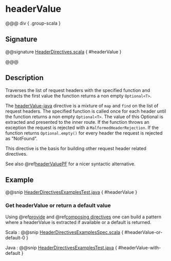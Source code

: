# headerValue

@@@ div { .group-scala }

## Signature

@@signature [HeaderDirectives.scala]($akka-http$/akka-http/src/main/scala/akka/http/scaladsl/server/directives/HeaderDirectives.scala) { #headerValue }

@@@

## Description

Traverses the list of request headers with the specified function and extracts the first value the function returns a non empty `Optional<T>`.

The [headerValue-java]() directive is a mixture of `map` and `find` on the list of request headers. The specified function
is called once for each header until the function returns a non empty `Optional<T>`. The value of this Optional is extracted and presented to the
inner route. If the function throws an exception the request is rejected with a `MalformedHeaderRejection`. If the
function returns `Optional.empty()` for every header the request is rejected as "NotFound".

This directive is the basis for building other request header related directives.

See also @ref[headerValuePF](headerValuePF.md) for a nicer syntactic alternative.

## Example

@@snip [HeaderDirectivesExamplesTest.java]($test$/java/docs/http/javadsl/server/directives/HeaderDirectivesExamplesTest.java) { #headerValue }

### Get headerValue or return a default value

Using @ref[provide](../basic-directives/provide.md) and @ref[composing directives](../index.md#composing-directives) one can build a pattern where a headerValue is extracted if available or a default is returned. 

Scala
:  @@snip [HeaderDirectivesExamplesSpec.scala]($test$/scala/docs/http/scaladsl/server/directives/HeaderDirectivesExamplesSpec.scala) { #headerValue-or-default-0 }

Java
:  @@snip [HeaderDirectivesExamplesTest.java]($test$/java/docs/http/javadsl/server/directives/HeaderDirectivesExamplesTest.java) { #headerValue-with-default }
